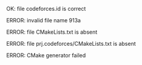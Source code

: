 OK: file codeforces.id is correct
ERROR: invalid file name 913a
ERROR: file CMakeLists.txt is absent
ERROR: file prj.codeforces/CMakeLists.txt is absent
ERROR: CMake generator failed
